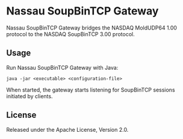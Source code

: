 Nassau SoupBinTCP Gateway
=========================

Nassau SoupBinTCP Gateway bridges the NASDAQ MoldUDP64 1.00 protocol to the
NASDAQ SoupBinTCP 3.00 protocol.


Usage
-----

Run Nassau SoupBinTCP Gateway with Java:

    java -jar <executable> <configuration-file>

When started, the gateway starts listening for SoupBinTCP sessions initiated
by clients.


License
-------

Released under the Apache License, Version 2.0.
